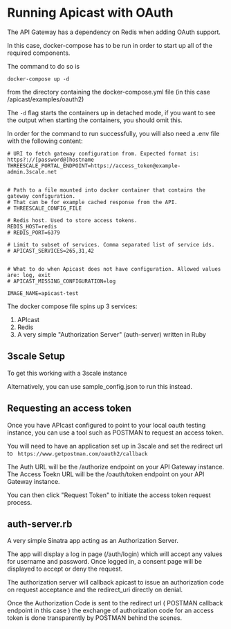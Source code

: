 Running Apicast with OAuth 
==========================

The API Gateway has a dependency on Redis when adding OAuth support. 

In this case, docker-compose has to be run in order to start up all of the required components. 

The command to do so is 

`docker-compose up -d`

from the directory containing the docker-compose.yml file (in this case /apicast/examples/oauth2)

The `-d` flag starts the containers up in detached mode, if you want to see the output when starting the containers, you should omit this. 

In order for the command to run successfully, you will also need a .env file with the following content:

```
# URI to fetch gateway configuration from. Expected format is: https?://[password@]hostname
THREESCALE_PORTAL_ENDPOINT=https://access_token@example-admin.3scale.net


# Path to a file mounted into docker container that contains the gateway configuration.
# That can be for example cached response from the API.
# THREESCALE_CONFIG_FILE

# Redis host. Used to store access tokens.
REDIS_HOST=redis
# REDIS_PORT=6379

# Limit to subset of services. Comma separated list of service ids.
# APICAST_SERVICES=265,31,42


# What to do when Apicast does not have configuration. Allowed values are: log, exit
# APICAST_MISSING_CONFIGURATION=log

IMAGE_NAME=apicast-test
```

The docker compose file spins up 3 services:

1. APIcast
2. Redis 
3. A very simple "Authorization Server" (auth-server) written in Ruby

3scale Setup
------------

To get this working with a 3scale instance 


Alternatively, you can use sample_config.json to run this instead. 



Requesting an access token
--------------------------

Once you have APIcast configured to point to your local oauth testing instance, you can use a tool such as POSTMAN to request an access token. 

You will need to have an application set up in 3scale and set the redirect url to `
https://www.getpostman.com/oauth2/callback` 

The Auth URL will be the /authorize endpoint on your API Gateway instance.
The Access Toekn URL will be the /oauth/token endpoint on your API Gateway instance. 

You can then click "Request Token" to initiate the access token request process. 

auth-server.rb
--------------

A very simple Sinatra app acting as an Authorization Server. 

The app will display a log in page (/auth/login) which will accept any values for username and password.
Once logged in, a consent page will be displayed to accept or deny the request. 

The authorization server will callback apicast to issue an authorization code on request acceptance and the redirect_uri directly on denial. 

Once the Authorization Code is sent to the redirect url ( POSTMAN callback endpoint in this case ) the exchange of authorization code for an access token is done transparently by POSTMAN behind the scenes. 

